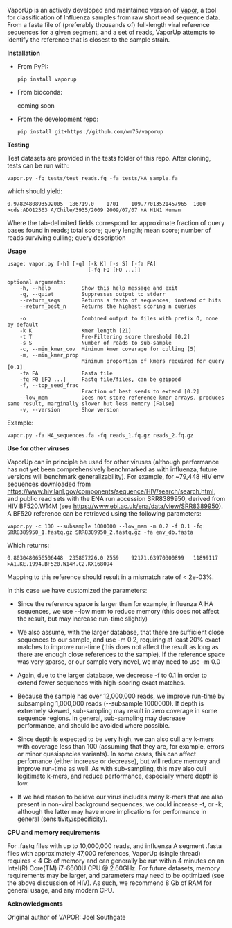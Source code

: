 VaporUp is an actively developed and maintained version of [Vapor](https://bio.tools/vapor), a tool for classification of Influenza samples from raw short read sequence data. From a fasta file of (preferably thousands of) full-length viral reference sequences for a given segment, and a set of reads, VaporUp attempts to identify the reference that is closest to the sample strain.


**Installation**

- From PyPI:

  `pip install vaporup`

- From bioconda:

  coming soon

- From the development repo:

  `pip install git+https://github.com/wm75/vaporup`


**Testing**

Test datasets are provided in the tests folder of this repo.
After cloning, tests can be run with:

    vapor.py -fq tests/test_reads.fq -fa tests/HA_sample.fa

which should yield:

    0.9782480893592005  186719.0    1701    109.77013521457965  1000    >cds:ADO12563 A/Chile/3935/2009 2009/07/07 HA H1N1 Human

Where the tab-delimited fields correspond to: approximate fraction of query bases found in reads; total score; query length; mean score; number of reads surviving culling; query description


**Usage**

    usage: vapor.py [-h] [-q] [-k K] [-s S] [-fa FA]
                              [-fq FQ [FQ ...]]

    optional arguments:
        -h, --help          Show this help message and exit
        -q, --quiet         Suppresses output to stderr
        --return_seqs       Returns a fasta of sequences, instead of hits
        --return_best_n     Returns the highest scoring n queries

        -o                  Combined output to files with prefix O, none by default
        -k K                Kmer length [21]
        -t T                Pre-Filtering score threshold [0.2]
        -s S                Number of reads to sub-sample
        -c, --min_kmer_cov  Minimum kmer coverage for culling [5]
        -m, --min_kmer_prop
                            Minimum proportion of kmers required for query [0.1]
        -fa FA              Fasta file
        -fq FQ [FQ ...]     Fastq file/files, can be gzipped
        -f, --top_seed_frac
                            Fraction of best seeds to extend [0.2]
        --low_mem           Does not store reference kmer arrays, produces same result, marginally slower but less memory [False]
        -v, --version       Show version

Example:

    vapor.py -fa HA_sequences.fa -fq reads_1.fq.gz reads_2.fq.gz


**Use for other viruses**

VaporUp can in principle be used for other viruses (although performance has not yet been comprehensively benchmarked as with influenza, future versions will benchmark generalizability). For example, for ~79,448 HIV env sequences downloaded from https://www.hiv.lanl.gov/components/sequence/HIV/search/search.html, and public read sets with the ENA run accession SRR8389950, derived from HIV BF520.W14M (see https://www.ebi.ac.uk/ena/data/view/SRR8389950). A BF520 reference can be retrieved using the following parameters:

    vapor.py -c 100 --subsample 1000000 --low_mem -m 0.2 -f 0.1 -fq SRR8389950_1.fastq.gz SRR8389950_2.fastq.gz -fa env_db.fasta

Which returns:

    0.8030480656506448  235867226.0 2559    92171.63970300899   11899117    >A1.KE.1994.BF520.W14M.C2.KX168094

Mapping to this reference should result in a mismatch rate of < 2e-03%.

In this case we have customized the parameters:

- Since the reference space is larger than for example, influenza A HA sequences, we use --low mem to reduce memory (this does not affect the result, but may increase run-time slightly)

- We also assume, with the larger database, that there are sufficient close sequences to our sample, and use -m 0.2, requiring at least 20% exact matches to improve run-time (this does not affect the result as long as there are enough close references to the sample). If the reference space was very sparse, or our sample very novel, we may need to use -m 0.0

- Again, due to the larger database, we decrease -f to 0.1 in order to extend fewer sequences with high-scoring exact matches.

- Because the sample has over 12,000,000 reads, we improve run-time by subsampling 1,000,000 reads (--subsample 1000000). If depth is extremely skewed, sub-sampling may result in zero coverage in some sequence regions. In general, sub-sampling may decrease performance, and should be avoided where possible.

- Since depth is expected to be very high, we can also cull any k-mers with coverage less than 100 (assuming that they are, for example, errors or minor quasispecies variants). In some cases, this can affect perfomance (either increase or decrease), but will reduce memory and improve run-time as well. As with sub-sampling, this may also cull legitimate k-mers, and reduce performance, especially where depth is low.

- If we had reason to believe our virus includes many k-mers that are also present in non-viral background sequences, we could increase -t, or -k, although the latter may have more implications for performance in general (sensitivity/specificity).


**CPU and memory requirements**

For .fastq files with up to 10,000,000 reads, and influenza A segment .fasta files with approximately 47,000 references, VaporUp (single thread) requires < 4 Gb of memory and can generally be run within 4 minutes on an Intel(R) Core(TM) i7-6600U CPU @ 2.60GHz. For future datasets, memory requirements may be larger, and parameters may need to be optimized (see the above discussion of HIV). As such, we recommend 8 Gb of RAM for general usage, and any modern CPU.


**Acknowledgments**

Original author of VAPOR: Joel Southgate

